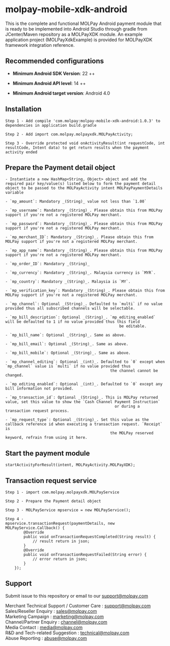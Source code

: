 <!--
# license: Copyright © 2011-2016 MOLPay Sdn Bhd. All Rights Reserved. 
-->

# molpay-mobile-xdk-android

This is the complete and functional MOLPay Android payment module that is ready to be implemented into Android Studio through gradle from JCenter/Maven repository as a MOLPayXDK module. An example application project 
(MOLPayXdkExample) is provided for MOLPayXDK framework integration reference.

## Recommended configurations

- __Minimum Android SDK Version__: 22 ++

- __Minimum Android API level__: 14 ++

- __Minimum Android target version__: Android 4.0

## Installation

    Step 1 - Add compile 'com.molpay:molpay-mobile-xdk-android:1.0.3' to dependencies in application build.gradle

    Step 2 - Add import com.molpay.molpayxdk.MOLPayActivity;

    Step 3 - Override protected void onActivityResult(int requestCode, int resultCode, Intent data) to get return results when the payment activity ended

## Prepare the Payment detail object

    - Instantiate a new HashMap<String, Object> object and add the required pair key/value(s) listed below to form the payment detail object to be passed to the MOLPayActivity intent MOLPayPaymentDetails variable

    - `mp_amount`: Mandatory _(String)_ value not less than `1.00`

    - `mp_username`: Mandatory _(String)_. Please obtain this from MOLPay support if you're not a registered MOLPay merchant.

    - `mp_password`: Mandatory _(String)_. Please obtain this from MOLPay support if you're not a registered MOLPay merchant.

    - `mp_merchant_ID`: Mandatory _(String)_. Please obtain this from MOLPay support if you're not a registered MOLPay merchant.

    - `mp_app_name`: Mandatory _(String)_. Please obtain this from MOLPay support if you're not a registered MOLPay merchant.

    - `mp_order_ID`: Mandatory _(String)_

    - `mp_currency`: Mandatory _(String)_. Malaysia currency is `MYR`.

    - `mp_country`: Mandatory _(String)_. Malaysia is `MY`.

    - `mp_verification_key`: Mandatory _(String)_. Please obtain this from MOLPay support if you're not a registered MOLPay merchant.

    - `mp_channel`: Optional _(String)_. Defaulted to `multi` if no value provided thus all subscribed channels will be selectable.

    - `mp_bill_description`: Optional _(String)_. `mp_editing_enabled` will be defaulted to 1 if no value provided thus this field
                                                      be editable.

    - `mp_bill_name`: Optional _(String)_. Same as above.

    - `mp_bill_email`: Optional _(String)_. Same as above.

    - `mp_bill_mobile`: Optional _(String)_. Same as above.

    - `mp_channel_editing`: Optional _(int)_. Defaulted to `0` except when `mp_channel` value is `multi` if no value provided thus
                                                  the channel cannot be changed.

    - `mp_editing_enabled`: Optional _(int)_. Defaulted to `0` except any bill information not provided.

    - `mp_transaction_id`: Optional _(String)_. This is MOLPay returned value, set this value to show the `Cash Channel Payment Instruction`
                                                    or during a transaction request process.

    - `mp_request_type`: Optional _(String)_. Set this value as the callback reference id when executing a transaction request. `Receipt` is
                                                  the MOLPay reserved keyword, refrain from using it here.

## Start the payment module

    startActivityForResult(intent, MOLPayActivity.MOLPayXDK);

## Transaction request service

    Step 1 - import com.molpay.molpayxdk.MOLPayService

    Step 2 - Prepare the Payment detail object

    Step 3 - MOLPayService mpservice = new MOLPayService();

    Step 4 - 
    mpservice.transactionRequest(paymentDetails, new MOLPayService.Callback() {
            @Override
            public void onTransactionRequestCompleted(String result) {
                // result return in json;
            }
            @Override
            public void onTransactionRequestFailed(String error) {
                // error return in json;
            }
        });

## Support

Submit issue to this repository or email to our support@molpay.com

Merchant Technical Support / Customer Care : support@molpay.com<br>
Sales/Reseller Enquiry : sales@molpay.com<br>
Marketing Campaign : marketing@molpay.com<br>
Channel/Partner Enquiry : channel@molpay.com<br>
Media Contact : media@molpay.com<br>
R&D and Tech-related Suggestion : technical@molpay.com<br>
Abuse Reporting : abuse@molpay.com